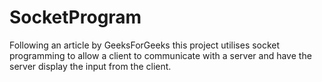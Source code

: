 # SocketProgram
Following an article by GeeksForGeeks this project utilises socket programming to allow a client to communicate with a server and have the server display the input from the client.
